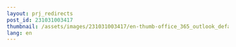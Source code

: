 ```yaml
---
layout: prj_redirects
post_id: 231031003417
thumbnail: /assets/images/231031003417/en-thumb-office_365_outlook_default_browser-win-i-settings-default-apps.png
lang: en
---
```

